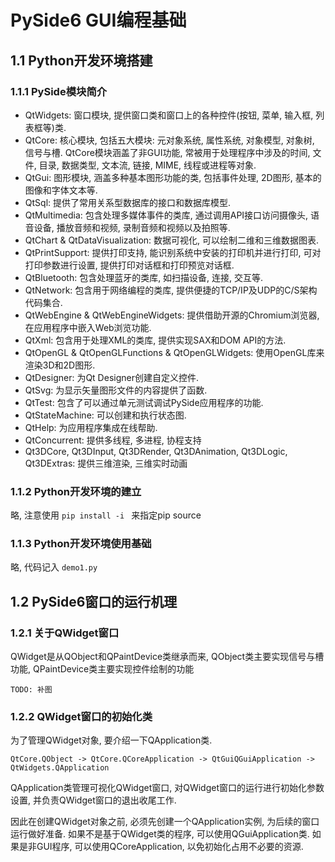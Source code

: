 # PySide6 GUI编程基础

## 1.1 Python开发环境搭建

### 1.1.1 PySide模块简介
+ QtWidgets: 窗口模块, 提供窗口类和窗口上的各种控件(按钮, 菜单, 输入框, 列表框等)类.
+ QtCore: 核心模块, 包括五大模块: 元对象系统, 属性系统, 对象模型, 对象树, 信号与槽. QtCore模块涵盖了非GUI功能, 常被用于处理程序中涉及的时间, 文件, 目录, 数据类型, 文本流, 链接, MIME, 线程或进程等对象.
+ QtGui: 图形模块, 涵盖多种基本图形功能的类, 包括事件处理, 2D图形, 基本的图像和字体文本等.
+ QtSql: 提供了常用关系型数据库的接口和数据库模型.
+ QtMultimedia: 包含处理多媒体事件的类库, 通过调用API接口访问摄像头, 语音设备, 播放音频和视频, 录制音频和视频以及拍照等.
+ QtChart & QtDataVisualization: 数据可视化, 可以绘制二维和三维数据图表.
+ QtPrintSupport: 提供打印支持, 能识别系统中安装的打印机并进行打印, 可对打印参数进行设置, 提供打印对话框和打印预览对话框.
+ QtBluetooth: 包含处理蓝牙的类库, 如扫描设备, 连接, 交互等.
+ QtNetwork: 包含用于网络编程的类库, 提供便捷的TCP/IP及UDP的C/S架构代码集合.
+ QtWebEngine & QtWebEngineWidgets: 提供借助开源的Chromium浏览器, 在应用程序中嵌入Web浏览功能.
+ QtXml: 包含用于处理XML的类库, 提供实现SAX和DOM API的方法.
+ QtOpenGL & QtOpenGLFunctions & QtOpenGLWidgets: 使用OpenGL库来渲染3D和2D图形.
+ QtDesigner: 为Qt Designer创建自定义控件.
+ QtSvg: 为显示矢量图形文件的内容提供了函数.
+ QtTest: 包含了可以通过单元测试调试PySide应用程序的功能.
+ QtStateMachine: 可以创建和执行状态图.
+ QtHelp: 为应用程序集成在线帮助.
+ QtConcurrent: 提供多线程, 多进程, 协程支持
+ Qt3DCore, Qt3DInput, Qt3DRender, Qt3DAnimation, Qt3DLogic, Qt3DExtras: 提供三维渲染, 三维实时动画

### 1.1.2 Python开发环境的建立
略, 注意使用 `pip install -i ` 来指定pip source

### 1.1.3 Python开发环境使用基础
略, 代码记入 `demo1.py`

## 1.2 PySide6窗口的运行机理

### 1.2.1 关于QWidget窗口
QWidget是从QObject和QPaintDevice类继承而来, QObject类主要实现信号与槽功能, QPaintDevice类主要实现控件绘制的功能

`TODO: 补图`

### 1.2.2 QWidget窗口的初始化类
为了管理QWidget对象, 要介绍一下QApplication类.
```text
QtCore.QObject -> QtCore.QCoreApplication -> QtGuiQGuiApplication -> QtWidgets.QApplication
```
QApplication类管理可视化QWidget窗口, 对QWidget窗口的运行进行初始化参数设置, 并负责QWidget窗口的退出收尾工作.

因此在创建QWidget对象之前, 必须先创建一个QApplication实例, 为后续的窗口运行做好准备. 如果不是基于QWidget类的程序, 可以使用QGuiApplication类. 如果是非GUI程序, 可以使用QCoreApplication, 以免初始化占用不必要的资源.

